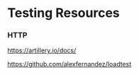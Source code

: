 # Testing Resources

### HTTP

https://artillery.io/docs/

https://github.com/alexfernandez/loadtest
